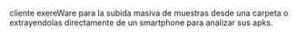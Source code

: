 cliente exereWare para la subida masiva de muestras desde una carpeta o extrayendolas directamente de un smartphone para analizar sus apks.
